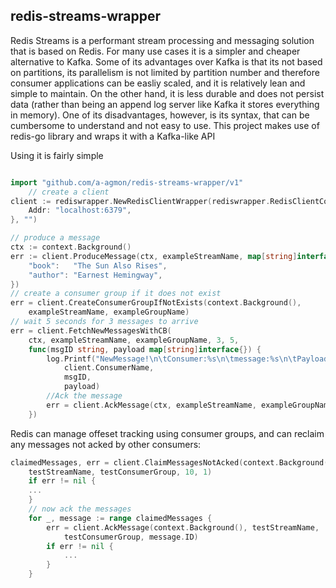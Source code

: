 ## redis-streams-wrapper

Redis Streams is a performant stream processing and messaging solution that is based on Redis.
For many use cases it is a simpler and cheaper alternative to Kafka. Some of its advantages over Kafka is that its not based on partitions, its parallelism is not limited by partition number and therefore consumer applications can be easliy scaled, and it is relatively lean and simple to maintain. On the other hand, it is less durable and does not persist data (rather than being an append log server like Kafka it stores everything in memory).
One of its disadvantages, however, is its syntax, that can be cumbersome to understand and not easy to use. 
This project makes use of redis-go library and wraps it with a Kafka-like API

Using it is fairly simple

```go

import "github.com/a-agmon/redis-streams-wrapper/v1"
    // create a client
client := rediswrapper.NewRedisClientWrapper(rediswrapper.RedisClientConfig{
    Addr: "localhost:6379",
}, "")

// produce a message
ctx := context.Background()
err := client.ProduceMessage(ctx, exampleStreamName, map[string]interface{}{
    "book":   "The Sun Also Rises",
    "author": "Earnest Hemingway",
})
// create a consumer group if it does not exist
err = client.CreateConsumerGroupIfNotExists(context.Background(), 
	exampleStreamName, exampleGroupName)
// wait 5 seconds for 3 messages to arrive
err = client.FetchNewMessagesWithCB(
    ctx, exampleStreamName, exampleGroupName, 3, 5,
    func(msgID string, payload map[string]interface{}) {
        log.Printf("NewMessage!\n\tConsumer:%s\n\tmessage:%s\n\tPayload:%v\n\n",
            client.ConsumerName,
            msgID,
            payload)
        //Ack the message
        err = client.AckMessage(ctx, exampleStreamName, exampleGroupName, msgID)
    })
```

Redis can manage offeset tracking using consumer groups, and can reclaim any messages not acked by other consumers:

```go
claimedMessages, err = client.ClaimMessagesNotAcked(context.Background(), 
	testStreamName, testConsumerGroup, 10, 1)
	if err != nil {
	...
	}
	// now ack the messages
	for _, message := range claimedMessages {
		err = client.AckMessage(context.Background(), testStreamName, 
			testConsumerGroup, message.ID)
		if err != nil {
			...
		}
	}
```
